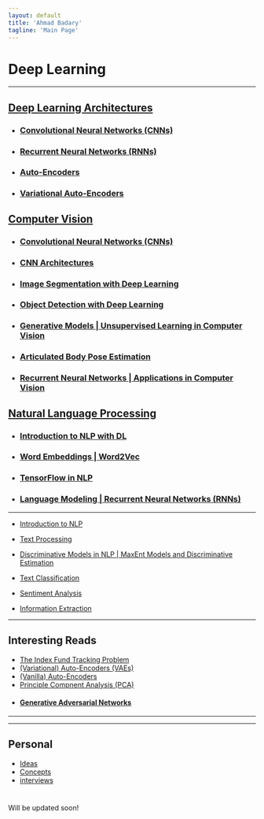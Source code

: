 ```yaml
---
layout: default
title: 'Ahmad Badary'
tagline: 'Main Page'
---
```


# Deep Learning

***

## [Deep Learning Architectures](/work_files/research/dl/archits.html)

* ### [Convolutional Neural Networks (CNNs)](/work_files/research/dl/archits/convnets)

* ### [Recurrent Neural Networks (RNNs)](/work_files/research/dl/archits/rnns)

* ### [Auto-Encoders](/work_files/research/dl/aencdrs)

* ### [Variational Auto-Encoders](/work_files/research/dl/vae)


## [Computer Vision](/work_files/research/dl/cv.html)

* ### [Convolutional Neural Networks (CNNs)](/work_files/research/dl/archits/convnets)

* ### [CNN Architectures](/work_files/research/dl/arcts)

* ### [Image Segmentation with Deep Learning](/work_files/research/dl/seg)

* ### [Object Detection with Deep Learning](/work_files/research/dl/dec)

* ### [Generative Models \| Unsupervised Learning in Computer Vision](/work_files/research/dl/gm)

* ### [Articulated Body Pose Estimation](/work_files/research/dl/pose_estt)


* ### [Recurrent Neural Networks | Applications in Computer Vision](/work_files/research/dl/rnns_cv)

## [Natural Language Processing](/work_files/research/dl/nlp.html)

* ### [Introduction to NLP with DL](/work_files/research/dl/nlp/intro)

* ### [Word Embeddings | Word2Vec](/work_files/research/dl/nlp/wordvec)

* ### [TensorFlow in NLP](/work_files/research/dl/nlp/tf_intro)

* ### [Language Modeling | Recurrent Neural Networks (RNNs)](/work_files/research/dl/nlp/rnns)

***

* [Introduction to NLP](/work_files/research/nlp/intro)

* [Text Processing](/work_files/research/nlp/txt_proc)

* [Discriminative Models in NLP \| MaxEnt Models and Discriminative Estimation](/work_files/research/nlp/disc)

* [Text Classification](/work_files/research/nlp/txt_clss)

* [Sentiment Analysis](/work_files/research/nlp/sent_anlys)

* [Information Extraction](/work_files/research/nlp/info_extr)

***

## Interesting Reads

* [The Index Fund Tracking Problem](/work_files/research/conv_opt/hw/iftp)
* [(Variational) Auto-Encoders (VAEs)](/work_files/research/dl/vae)
* [(Vanilla) Auto-Encoders](/work_files/research/dl/aencdrs)
* [Principle Compnent Analysis (PCA)](/work_files/research/conv_opt/pca)
* #### [Generative Adversarial Networks](/work_files/research/dl/gans)

***
***

## Personal

* [Ideas](/ideas)
* [Concepts](/concepts_)
* [interviews](/interviews)


<div id="home">
  <h1></h1>
  Will be updated soon!
</div>